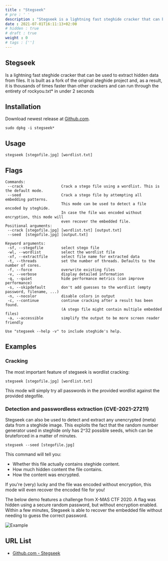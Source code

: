 ```yaml
---
title : "Stegseek"
# pre : ' '
description : "Stegseek is a lightning fast steghide cracker that can be used to extract hidden data from files. It is built as a fork of the original steghide project and, as a result, it is thousands of times faster than other crackers and can run through the entirety of rockyou.txt* in under 2 seconds."
date : 2021-07-01T16:11:13+02:00
# hidden : true
# draft : true
weight : 0
# tags : ['']
---
```


## Stegseek

Is a lightning fast steghide cracker that can be used to extract hidden data from files. It is built as a fork of the original steghide project and, as a result, it is thousands of times faster than other crackers and can run through the entirety of rockyou.txt* in under 2 seconds

## Installation

Download newest release at [Github.com](https://github.com/RickdeJager/stegseek/releases).

```plain
sudo dpkg -i stegseek*
```

## Usage

```plain
stegseek [stegofile.jpg] [wordlist.txt]
```

## Flags

```plain
Commands:
 --crack                 Crack a stego file using a wordlist. This is the default mode.
 --seed                  Crack a stego file by attempting all embedding patterns.
                         This mode can be used to detect a file encoded by steghide.
                         In case the file was encoded without encryption, this mode will
                         even recover the embedded file.
Positional arguments:
 --crack [stegofile.jpg] [wordlist.txt] [output.txt]
 --seed  [stegofile.jpg] [output.txt]

Keyword arguments:
 -sf, --stegofile        select stego file
 -wl, --wordlist         select the wordlist file
 -xf, --extractfile      select file name for extracted data
 -t, --threads           set the number of threads. Defaults to the number of cores.
 -f, --force             overwrite existing files
 -v, --verbose           display detailed information
 -q, --quiet             hide performance metrics (can improve performance)
 -s, --skipdefault       don't add guesses to the wordlist (empty password, filename, ...)
 -n, --nocolor           disable colors in output
 -c, --continue          continue cracking after a result has been found.
                         (A stego file might contain multiple embedded files)
 -a, --accessible        simplify the output to be more screen reader friendly

Use "stegseek --help -v" to include steghide's help.
```

## Examples

### Cracking

The most important feature of stegseek is wordlist cracking:

```plain
stegseek [stegofile.jpg] [wordlist.txt]
```

This mode will simply try all passwords in the provided wordlist against the provided stegofile.

### Detection and passwordless extraction (CVE-2021-27211)

Stegseek can also be used to detect and extract any unencrypted (meta) data from a steghide image. This exploits the fact that the random number generator used in steghide only has 2^32 possible seeds, which can be bruteforced in a matter of minutes.

```plain
stegseek --seed [stegofile.jpg]
```

This command will tell you:

* Whether this file actually contains steghide content.
* How much hidden content the file contains.
* How the content was encrypted.

If you're (very) lucky and the file was encoded without encryption, this mode will even recover the encoded file for you!

The below demo features a challenge from X-MAS CTF 2020. A flag was hidden using a secure random password, but without encryption enabled. Within a few minutes, Stegseek is able to recover the embedded file without needing to guess the correct password.

![Example](images/seed.gif)

## URL List

- [Github.com - Stegseek](https://github.com/RickdeJager/stegseek)
